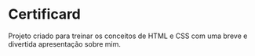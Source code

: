 # Certificard

Projeto criado para treinar os conceitos de HTML e CSS com uma breve e divertida apresentação sobre mim.
